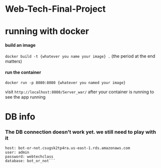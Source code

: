 # Web-Tech-Final-Project



# running with docker
#### build an image

```docker build -t {whatever you name your image} .``` (the period at the end matters)

#### run the container
```docker run -p 8080:8080 {whatever you named your image}```

visit ```http://localhost:8080/Server_war/``` after your container is running to see the app running

# DB info
### The DB connection doesn't work yet. we still need to play with it
```
host: bot-or-not.csugsk2tp4ra.us-east-1.rds.amazonaws.com
user: admin
password: webtechclass
database: bot_or_not```